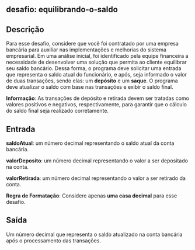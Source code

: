 ## desafio: equilibrando-o-saldo

## Descrição
Para esse desafio, considere que você foi contratado por uma empresa bancária para auxiliar nas implementações e melhorias do sistema empresarial. Em uma análise inicial, foi identificado pela equipe financeira a necessidade de desenvolver uma solução que permita ao cliente equilibrar seu saldo bancário. Dessa forma, o programa deve solicitar uma entrada que representa o saldo atual do funcionário, e após, seja informado o valor de duas transações, sendo elas: um **depósito** e um **saque**. O programa deve atualizar o saldo com base nas transações e exibir o saldo final.

**Informação**: As transações de depósito e retirada devem ser tratadas como valores positivos e negativos, respectivamente, para garantir que o cálculo do saldo final seja realizado corretamente.
 

## Entrada
**saldoAtual**: um número decimal representando o saldo atual da conta bancária.

**valorDeposito**: um número decimal representando o valor a ser depositado na conta.

**valorRetirada**: um número decimal representando o valor a ser retirado da conta.

**Regra de Formatação**: Considere apenas **uma casa decimal** para esse desafio.

## Saída
 Um número decimal que representa o saldo atualizado na conta bancária após o processamento das transações.